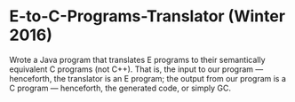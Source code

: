 # E-to-C-Programs-Translator (Winter 2016)

Wrote a Java program that translates E programs to their semantically equivalent C programs (not C++). That is, the input to our program — henceforth, the translator is an E program; the output from our program is a C program — henceforth, the generated code, or simply GC. 

